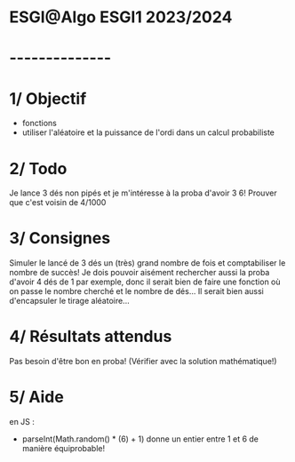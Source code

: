 # ESGI@Algo ESGI1 2023/2024
# --------------
# 1/ Objectif
- fonctions
- utiliser l'aléatoire et la puissance de l'ordi dans un calcul probabiliste

# 2/ Todo
Je lance 3 dés non pipés et je m'intéresse à la proba d'avoir 3 6!
Prouver que c'est voisin de 4/1000

# 3/ Consignes
Simuler le lancé de 3 dés un (très) grand nombre de fois et comptabiliser le nombre de succès!
Je dois pouvoir aisément rechercher aussi la proba d'avoir 4 dés de 1 par exemple, donc il serait bien de faire une fonction où on passe le nombre cherché et le nombre de dés...
Il serait bien aussi d'encapsuler le tirage aléatoire...

# 4/ Résultats attendus
Pas besoin d'être bon en proba!
(Vérifier avec la solution mathématique!)

# 5/ Aide
en JS : 
- parseInt(Math.random() * (6) + 1) 
donne un entier entre 1 et 6 de manière équiprobable!

 
